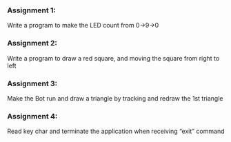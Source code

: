 ### Assignment 1:
Write a program to make the LED count from 0->9->0
### Assignment 2:
Write a program to draw a red square, and moving the square from right to left
### Assignment 3:
Make the Bot run and draw a triangle by tracking and redraw the 1st triangle
### Assignment 4:
Read key char and terminate the application when receiving “exit” command
